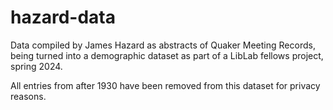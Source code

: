 # hazard-data
Data compiled by James Hazard as abstracts of Quaker Meeting Records, being turned into a demographic dataset as part of a LibLab fellows project, spring 2024.

All entries from after 1930 have been removed from this dataset for privacy reasons.
